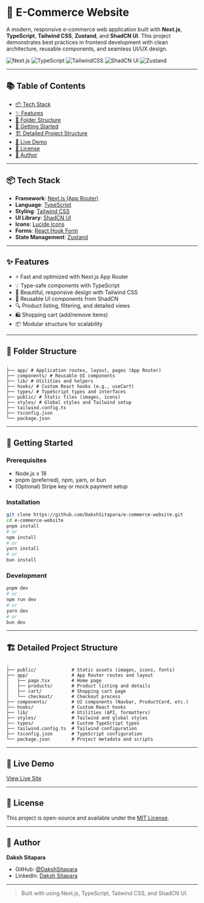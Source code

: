 # 🛒 E-Commerce Website

A modern, responsive e-commerce web application built with **Next.js**, **TypeScript**, **Tailwind CSS**, **Zustand**, and **ShadCN UI**. This project demonstrates best practices in frontend development with clean architecture, reusable components, and seamless UI/UX design.

![Next.js](https://img.shields.io/badge/Next.js-000000?style=for-the-badge&logo=next.js&logoColor=white)
![TypeScript](https://img.shields.io/badge/TypeScript-3178C6?style=for-the-badge&logo=typescript&logoColor=white)
![TailwindCSS](https://img.shields.io/badge/TailwindCSS-38B2AC?style=for-the-badge&logo=tailwind-css&logoColor=white)
![ShadCN UI](https://img.shields.io/badge/ShadCN_UI-111827?style=for-the-badge)
![Zustand](https://img.shields.io/badge/Zustand-000000?style=for-the-badge&logo=Zustand&logoColor=white)

---

## 📚 Table of Contents

- [📦 Tech Stack](#-tech-stack)
- [✨ Features](#-features)
- [🧱 Folder Structure](#-folder-structure)
- [🚀 Getting Started](#-getting-started)
- [🏗️ Detailed Project Structure](#-detailed-project-structure)
- [🚀 Live Demo](#-live-demo)
- [📄 License](#-license)
- [👤 Author](#-author)

---

## 📦 Tech Stack

- **Framework**: [Next.js (App Router)](https://nextjs.org/docs/app)
- **Language**: [TypeScript](https://www.typescriptlang.org/)
- **Styling**: [Tailwind CSS](https://tailwindcss.com/)
- **UI Library**: [ShadCN UI](https://ui.shadcn.com/)
- **Icons**: [Lucide Icons](https://lucide.dev/)
- **Forms**: [React Hook Form](https://react-hook-form.com/)
- **State Management**: [Zustand](https://zustand-demo.pmnd.rs/)

---

## ✨ Features

- ⚡️ Fast and optimized with Next.js App Router  
- 💡 Type-safe components with TypeScript  
- 💅 Beautiful, responsive design with Tailwind CSS  
- 🧩 Reusable UI components from ShadCN  
- 🔍 Product listing, filtering, and detailed views  
- 🛍️ Shopping cart (add/remove items)  
- 📦 Modular structure for scalability  

---


## 🧱 Folder Structure

```
.
├── app/ # Application routes, layout, pages (App Router)
├── components/ # Reusable UI components
├── lib/ # Utilities and helpers
├── hooks/ # Custom React hooks (e.g., useCart)
├── types/ # TypeScript types and interfaces
├── public/ # Static files (images, icons)
├── styles/ # Global styles and Tailwind setup
├── tailwind.config.ts
├── tsconfig.json
└── package.json
```

---

## 🚀 Getting Started

### Prerequisites

- Node.js ≥ 18  
- pnpm (preferred), npm, yarn, or bun  
- (Optional) Stripe key or mock payment setup  

### Installation

```bash
git clone https://github.com/DakshSitapara/e-commerce-website.git
cd e-commerce-website
pnpm install
# or
npm install
# or
yarn install
# or
bun install
```

### Development

```bash
pnpm dev
# or
npm run dev
# or
yarn dev
# or
bun dev
```

---

## 🏗️ Detailed Project Structure

```
.
├── public/             # Static assets (images, icons, fonts)
├── app/                # App Router routes and layout
│   ├── page.tsx        # Home page
│   ├── products/       # Product listing and details
│   ├── cart/           # Shopping cart page
│   └── checkout/       # Checkout process
├── components/         # UI components (Navbar, ProductCard, etc.)
├── hooks/              # Custom React hooks
├── lib/                # Utilities (API, formatters)
├── styles/             # Tailwind and global styles
├── types/              # Custom TypeScript types
├── tailwind.config.ts  # Tailwind configuration
├── tsconfig.json       # TypeScript configuration
└── package.json        # Project metadata and scripts
```

---

## 🚀 Live Demo

[View Live Site](https://e-commerce-website-theta-rust.vercel.app/)

---

## 📄 License

This project is open-source and available under the [MIT License](LICENSE).

---

## 👤 Author

**Daksh Sitapara**  
- GitHub: [@DakshSitapara](https://github.com/DakshSitapara)  
- LinkedIn: [Daksh Sitapara](www.linkedin.com/in/daksh-sitapara-02b06b288)

---

> Built with using Next.js, TypeScript, Tailwind CSS, and ShadCN UI.
